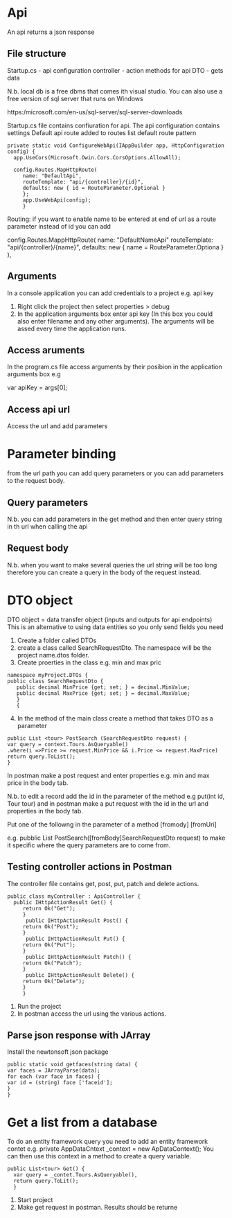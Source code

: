 Api
====
An api returns a json response

File structure
------------------
Startup.cs - api configuration
controller - action methods for api
DTO - gets data

N.b. local db is a free dbms that comes ith visual studio.  You can also use a free version of sql server that runs on Windows

https:/microsoft.com/en-us/sql-server/sql-server-downloads

Startup.cs file contains confiuration for api. The api configuration contains settings
Default api route added to routes list
default route pattern

```
private static void ConfigureWebApi(IAppBuilder app, HttpConfiguration config) {
  app.UseCors(Microsoft.Owin.Cors.CorsOptions.AllowAll);
  
  config.Routes.MapHttpRoute(
     name: "DefaultApi",
     routeTemplate: "api/{controller}/{id}",
     defaults: new { id = RouteParameter.Optional }
     };
     app.UseWebApi(config);
     }
```

Routing:
if you want to enable name to be entered at end of url as a route parameter instead of id you can add

config.Routes.MappHttpRoute(
name: "DefaultNameApi"
routeTemplate: "api/{controller}/{name}",
defaults: new { name = RouteParameter.Optiona }
),


Arguments
---------
In a console application you can add credentials to a project e.g. api key

1. Right click the project then select properties > debug
2. In the application arguments box enter api key (In this box you could also enter filename and any other arguments).  The arguments will be assed every time the application runs.

Access aruments
----------------
In the program.cs file access arguments by their posibion in the application arguments box e.g

var apiKey = args[0];

Access api url
--------------
Access the url and add parameters

Parameter binding
===================
from the url path you can add query parameters or you can add parameters to the request body.

Query parameters
------------------
N.b. you can add parameters in the get method and then enter query string in th url when calling the api

Request body
------------
N.b. when you want to make several queries the url string will be too long therefore you can create a query in the body of the request instead.

DTO object
===========
DTO object = data transfer object (inputs and outputs for api endpoints)
This is an alternative to using data entities so you only send fields you need

1. Create a folder called DTOs 
2. create a class called SearchRequestDto. The namespace will be the project name.dtos folder.
3. Create proerties in the class e.g. min and max pric

```
namespace myProject.DTOs {
public class SearchRequestDto {
   public decimal MinPrice {get; set; } = decimal.MinValue;
   public decimal MaxPrice {get; set; } = decimal.MaxValue;
   }
   {
```
4. In the method of the main class create a method that takes DTO as a parameter

```
public List <tour> PostSearch (SearchRequestDto request) {
var query = context.Tours.AsQueryable()
.where(i =>Price >= request.MinPrice && i.Price <= request.MaxPrice)
return query.ToList();
}
```

In postman make a post request and enter properties e.g. min and max price in the body tab.

N.b. to edit a record add the id in the parameter of the method e.g put(int id, Tour tour)
and in postman make a put request with the id in the url and properties in the body tab.

Put one of the followng in the parameter of a method 
[fromody]
[fromUri]

e.g. pubblic List <tour>PostSearch([fromBody]SearchRequestDto request) to make it specific where the query parameters are to come from.

Testing controller actions in Postman
--------------------------------------
The controller file contains get, post, put, patch and delete actions.

```
public class myController : ApiController {
  public IHttpActionResult Get() {
     return Ok("Get");
     }
      public IHttpActionResult Post() {
     return Ok("Post");
     }
      public IHttpActionResult Put() {
     return Ok("Put");
     }
      public IHttpActionResult Patch() {
     return Ok("Patch");
     }
      public IHttpActionResult Delete() {
     return Ok("Delete");
     }
     }
```
1. Run the project
2. In postman access the url using the various actions.

Parse json response with JArray 
-----------------------------------
Install the newtonsoft json package

```
public static void getfaces(string data) {
var faces = JArrayParse(data);
for each (var face in faces) {
var id = (string) face ['faceid'];
}
}
```

Get a list from a database
==========================
To do an entity framework query you need to add an entity framework contet e.g. private AppDataCntext _context = new ApDataContext();
You can then use this context in a method to create a query variable.

```
public List<tour> Get() {
  var query = _contet.Tours.AsQueryable(),
  return query.ToLit();
  }
```

1. Start project
2. Make get request in postman.
Results should be returne
